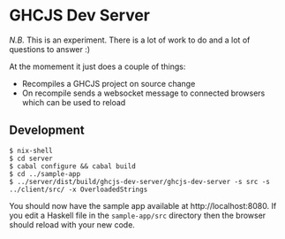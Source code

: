 # GHCJS Dev Server

*N.B.* This is an experiment. There is a lot of work to do and a lot of questions to answer :)

At the momement it just does a couple of things:

* Recompiles a GHCJS project on source change
* On recompile sends a websocket message to connected browsers which can be used to reload

## Development

```
$ nix-shell
$ cd server
$ cabal configure && cabal build
$ cd ../sample-app
$ ../server/dist/build/ghcjs-dev-server/ghcjs-dev-server -s src -s ../client/src/ -x OverloadedStrings
```

You should now have the sample app available at http://localhost:8080. If you edit a Haskell file in the `sample-app/src` directory then the browser should reload with your new code.
